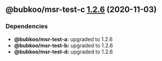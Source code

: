 ## @bubkoo/msr-test-c [1.2.6](https://github.com/bubkoo/monorepo-semantic-release/compare/monorepo-semantic-release-test-c@v1.2.5...monorepo-semantic-release-test-c@v1.2.6) (2020-11-03)





### Dependencies

* **@bubkoo/msr-test-a:** upgraded to 1.2.6
* **@bubkoo/msr-test-b:** upgraded to 1.2.6
* **@bubkoo/msr-test-d:** upgraded to 1.2.6
